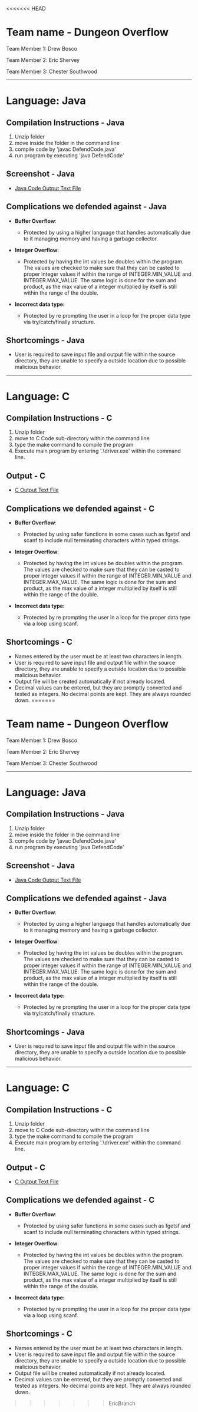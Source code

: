 <<<<<<< HEAD
# Team name - Dungeon Overflow

Team Member 1: Drew Bosco

Team Member 2: Eric Shervey

Team Member 3: Chester Southwood 

------



# Language: Java

## Compilation Instructions - Java

1. Unzip folder
2. move inside the folder in the command line
3. compile code by 'javac  DefendCode.java'
4. run program by executing 'java DefendCode'

## Screenshot - Java

- [Java Code Output Text File](OutputCaptures/JavaCodeOutput.txt)

## Complications we defended against - Java

- __Buffer Overflow__: 
  - Protected by using a higher language that handles automatically due to it managing memory and having a garbage collector.

- __Integer Overflow__:
  - Protected by having the int values be doubles within the program. The values are checked to make sure that they can be casted to proper integer values if within the range of INTEGER.MIN_VALUE and INTEGER.MAX_VALUE. The same logic is done for the sum and product, as the max value of a integer multiplied by itself is still within the range of the double. 
- __Incorrect data type:__
  - Protected by re prompting the user in a loop for the proper data type via try/catch/finally structure.

## Shortcomings - Java

- User is required to save input file and output file within the source directory, they are unable to specify a outside location due to possible malicious behavior. 



------



# Language: C

## Compilation Instructions - C

1. Unzip folder
2. move to C Code sub-directory within the command line
3. type the make command to compile the program
4. Execute main program by entering '.\driver.exe' within the command line.

## Output - C

- [C Output Text File](./OutputCaptures/CCodeOutput.txt)

## Complications we defended against - C

- __Buffer Overflow__: 
  - Protected by using safer functions in some cases such as fgetsf and scanf to include null terminating characters within typed strings. 

- __Integer Overflow__:
  - Protected by having the int values be doubles within the program. The values are checked to make sure that they can be casted to proper integer values if within the range of INTEGER.MIN_VALUE and INTEGER.MAX_VALUE. The same logic is done for the sum and product, as the max value of a integer multiplied by itself is still within the range of the double. 
- __Incorrect data type:__
  - Protected by re prompting the user in a loop for the proper data type via a loop using scanf. 

## Shortcomings - C

- Names entered by the user must be at least two characters in length.
- User is required to save input file and output file within the source directory, they are unable to specify a outside location due to possible malicious behavior. 
- Output file will be created automatically if not already located.
- Decimal values can be entered, but they are promptly converted and tested as integers. No decimal points are kept. They are always rounded down.
=======
# Team name - Dungeon Overflow

Team Member 1: Drew Bosco

Team Member 2: Eric Shervey

Team Member 3: Chester Southwood 

------



# Language: Java

## Compilation Instructions - Java

1. Unzip folder
2. move inside the folder in the command line
3. compile code by 'javac  DefendCode.java'
4. run program by executing 'java DefendCode'

## Screenshot - Java

- [Java Code Output Text File](OutputCaptures/JavaCodeOutput.txt)

## Complications we defended against - Java

- __Buffer Overflow__: 
  - Protected by using a higher language that handles automatically due to it managing memory and having a garbage collector.

- __Integer Overflow__:
  - Protected by having the int values be doubles within the program. The values are checked to make sure that they can be casted to proper integer values if within the range of INTEGER.MIN_VALUE and INTEGER.MAX_VALUE. The same logic is done for the sum and product, as the max value of a integer multiplied by itself is still within the range of the double. 
- __Incorrect data type:__
  - Protected by re prompting the user in a loop for the proper data type via try/catch/finally structure.

## Shortcomings - Java

- User is required to save input file and output file within the source directory, they are unable to specify a outside location due to possible malicious behavior. 



------



# Language: C

## Compilation Instructions - C

1. Unzip folder
2. move to C Code sub-directory within the command line
3. type the make command to compile the program
4. Execute main program by entering '.\driver.exe' within the command line.

## Output - C

- [C Output Text File](./OutputCaptures/CCodeOutput.txt)

## Complications we defended against - C

- __Buffer Overflow__: 
  - Protected by using safer functions in some cases such as fgetsf and scanf to include null terminating characters within typed strings. 

- __Integer Overflow__:
  - Protected by having the int values be doubles within the program. The values are checked to make sure that they can be casted to proper integer values if within the range of INTEGER.MIN_VALUE and INTEGER.MAX_VALUE. The same logic is done for the sum and product, as the max value of a integer multiplied by itself is still within the range of the double. 
- __Incorrect data type:__
  - Protected by re prompting the user in a loop for the proper data type via a loop using scanf. 

## Shortcomings - C

- Names entered by the user must be at least two characters in length.
- User is required to save input file and output file within the source directory, they are unable to specify a outside location due to possible malicious behavior. 
- Output file will be created automatically if not already located.
- Decimal values can be entered, but they are promptly converted and tested as integers. No decimal points are kept. They are always rounded down.
>>>>>>> EricBranch
